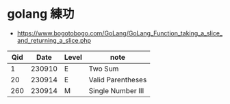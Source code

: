
# golang 練功

- https://www.bogotobogo.com/GoLang/GoLang_Function_taking_a_slice_and_returning_a_slice.php


Qid  | Date   | Level  | note
---- | ------ | ------ | ---------------
1    | 230910 | E      | Two Sum
20   | 230914 | E      | Valid Parentheses
260  | 230914 | M      | Single Number III
